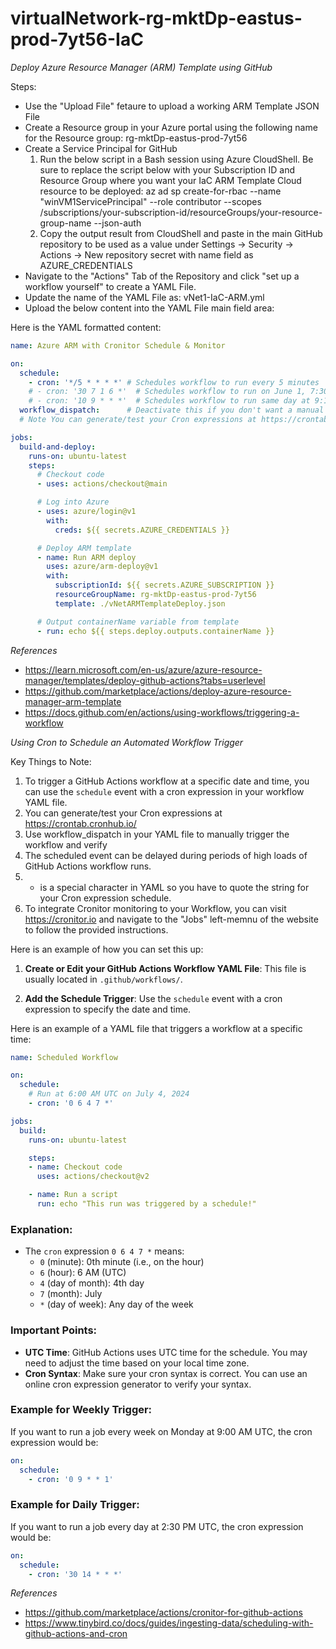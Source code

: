 # virtualNetwork-rg-mktDp-eastus-prod-7yt56-IaC

*Deploy Azure Resource Manager (ARM) Template using GitHub*

Steps:

- Use the "Upload File" fetaure to upload a working ARM Template JSON File
- Create a Resource group in your Azure portal using the following name for the Resource group: rg-mktDp-eastus-prod-7yt56
- Create a Service Principal for GitHub
	1.	Run the below script in a Bash session using Azure CloudShell. Be sure to replace the script below with your Subscription ID and Resource Group where you want your IaC ARM Template Cloud resource to be deployed:
       az ad sp create-for-rbac --name "winVM1ServicePrincipal" --role contributor --scopes /subscriptions/your-subscription-id/resourceGroups/your-resource-group-name --json-auth
	2.	Copy the output result from CloudShell and paste in the main GitHub repository to be used as a value under Settings -> Security -> Actions -> New repository secret with name field as AZURE_CREDENTIALS
- Navigate to the "Actions" Tab of the Repository and click "set up a workflow yourself" to create a YAML File.
- Update the name of the YAML File as: vNet1-IaC-ARM.yml
- Upload the below content into the YAML File main field area:

Here is the YAML formatted content:

```yaml
name: Azure ARM with Cronitor Schedule & Monitor

on:
  schedule:
    - cron: '*/5 * * * *' # Schedules workflow to run every 5 minutes
    # - cron: '30 7 1 6 *'  # Schedules workflow to run on June 1, 7:30AM
    # - cron: '10 9 * * *'  # Schedules workflow to run same day at 9:10AM
  workflow_dispatch:      # Deactivate this if you don't want a manual immediate execution included.
  # Note You can generate/test your Cron expressions at https://crontab.cronhub.io/

jobs:
  build-and-deploy:
    runs-on: ubuntu-latest
    steps:
      # Checkout code
      - uses: actions/checkout@main

      # Log into Azure
      - uses: azure/login@v1
        with:
          creds: ${{ secrets.AZURE_CREDENTIALS }}

      # Deploy ARM template
      - name: Run ARM deploy
        uses: azure/arm-deploy@v1
        with:
          subscriptionId: ${{ secrets.AZURE_SUBSCRIPTION }}
          resourceGroupName: rg-mktDp-eastus-prod-7yt56
          template: ./vNetARMTemplateDeploy.json

      # Output containerName variable from template
      - run: echo ${{ steps.deploy.outputs.containerName }}
```


*References* 

- https://learn.microsoft.com/en-us/azure/azure-resource-manager/templates/deploy-github-actions?tabs=userlevel
- https://github.com/marketplace/actions/deploy-azure-resource-manager-arm-template
- https://docs.github.com/en/actions/using-workflows/triggering-a-workflow


*Using Cron to Schedule an Automated Workflow Trigger*

Key Things to Note:

1. To trigger a GitHub Actions workflow at a specific date and time, you can use the `schedule` event with a cron expression in your workflow YAML file. 
2. You can generate/test your Cron expressions at https://crontab.cronhub.io/
3. Use workflow_dispatch in your YAML file to manually trigger the workflow and verify 
4. The scheduled event can be delayed during periods of high loads of GitHub Actions workflow runs.
5. * is a special character in YAML so you have to quote the string for your Cron expression schedule.
6. To integrate Cronitor monitoring to your Workflow, you can visit https://cronitor.io and navigate to the "Jobs" left-memnu of the website to follow the provided instructions.

Here is an example of how you can set this up:

1. **Create or Edit your GitHub Actions Workflow YAML File**: This file is usually located in `.github/workflows/`.

2. **Add the Schedule Trigger**: Use the `schedule` event with a cron expression to specify the date and time.

Here is an example of a YAML file that triggers a workflow at a specific time:

```yaml
name: Scheduled Workflow

on:
  schedule:
    # Run at 6:00 AM UTC on July 4, 2024
    - cron: '0 6 4 7 *'

jobs:
  build:
    runs-on: ubuntu-latest

    steps:
    - name: Checkout code
      uses: actions/checkout@v2

    - name: Run a script
      run: echo "This run was triggered by a schedule!"
```

### Explanation:
- The `cron` expression `0 6 4 7 *` means:
  - `0` (minute): 0th minute (i.e., on the hour)
  - `6` (hour): 6 AM (UTC)
  - `4` (day of month): 4th day
  - `7` (month): July
  - `*` (day of week): Any day of the week

### Important Points:
- **UTC Time**: GitHub Actions uses UTC time for the schedule. You may need to adjust the time based on your local time zone.
- **Cron Syntax**: Make sure your cron syntax is correct. You can use an online cron expression generator to verify your syntax.

### Example for Weekly Trigger:
If you want to run a job every week on Monday at 9:00 AM UTC, the cron expression would be:

```yaml
on:
  schedule:
    - cron: '0 9 * * 1'
```

### Example for Daily Trigger:
If you want to run a job every day at 2:30 PM UTC, the cron expression would be:

```yaml
on:
  schedule:
    - cron: '30 14 * * *'
```

*References*

- https://github.com/marketplace/actions/cronitor-for-github-actions
- https://www.tinybird.co/docs/guides/ingesting-data/scheduling-with-github-actions-and-cron



